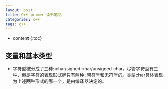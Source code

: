 ```yaml
---
layout: post
title: C++ primer 读书笔记
categories: c++
tags: c++
---
```


* content
{:toc}

## 变量和基本类型

* 字符型被分成了三种: char/signed char/unsigned char。尽管字符型有三种，但是字符的表现形式确只有两种: 带符号和无符号的。类型char具体表现为上述两种形式的哪一个，是由编译器决定的。


